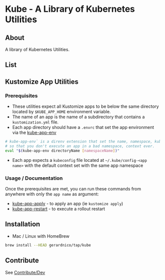 # Kube - A Library of Kubernetes Utilities


## About

A library of Kubernetes Utilities.


## List

## Kustomize App Utilities

### Prerequisites

* These utilities expect all Kustomize apps to be below the same directory located by `$KUBE_APP_HOME` environment variable.
* The name of an app is the name of a subdirectory that contains a `kustomization.yml` file.
* Each app directory should have a `.envrc` that set the app environment via the [kube-app-env](docs/kube-app-env.md)
```bash
# kube-app-env` is a direnv extension that set the name, namespace, kubeconfig and directory of an app as environment
# so that you don't execute an app in a bad namespace, context ever. 
eval "$(kube-app-env directoryName [namespaceName])"
```
* Each app expects a `kubeconfig` file located at `~/.kube/config-<app name>` with the default context set with the same app namespace


### Usage / Documentation

Once the prerequisites are met, you can run these commands from anywhere with only the `app name` as argument:
* [kube-app-apply](docs/kube-app-apply.md) - to apply an app (ie `kustomize apply`)
* [kube-app-restart](docs/kube-app-restart.md) - to execute a rollout restart


## Installation

* Mac / Linux with HomeBrew
```bash
brew install --HEAD gerardnico/tap/kube
```


## Contribute 

See [Contribute/Dev](contribute.md)